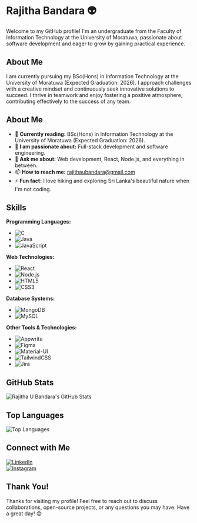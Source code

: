 # Rajitha Bandara 👽

Welcome to my GitHub profile! I'm an undergraduate from the Faculty of Information Technology at the University of Moratuwa, passionate about software development and eager to grow by gaining practical experience.

## About Me

I am currently pursuing my BSc(Hons) in Information Technology at the University of Moratuwa (Expected Graduation: 2026). I approach challenges with a creative mindset and continuously seek innovative solutions to succeed. I thrive in teamwork and enjoy fostering a positive atmosphere, contributing effectively to the success of any team.

## About Me

- 🔭 **Currently reading:** BSc(Hons) in Information Technology at the University of Moratuwa (Expected Graduation: 2026).
- 🌱 **I am passionate about:** Full-stack development and software engineering.
- 💬 **Ask me about:** Web development, React, Node.js, and everything in between.
- 📫 **How to reach me:** [rajithaubandara@gmail.com](mailto:rajithaubandara@gmail.com)
- ⚡ **Fun fact:** I love hiking and exploring Sri Lanka's beautiful nature when I'm not coding.

## Skills

**Programming Languages:**
- ![C](https://img.shields.io/badge/C-00599C?style=for-the-badge&logo=c&logoColor=white)
- ![Java](https://img.shields.io/badge/Java-007396?style=for-the-badge&logo=java&logoColor=white)
- ![JavaScript](https://img.shields.io/badge/JavaScript-F7DF1E?style=for-the-badge&logo=javascript&logoColor=black)

**Web Technologies:**
- ![React](https://img.shields.io/badge/React-61DAFB?style=for-the-badge&logo=react&logoColor=black)
- ![Node.js](https://img.shields.io/badge/Node.js-339933?style=for-the-badge&logo=node.js&logoColor=white)
- ![HTML5](https://img.shields.io/badge/HTML5-E34F26?style=for-the-badge&logo=html5&logoColor=white)
- ![CSS3](https://img.shields.io/badge/CSS3-1572B6?style=for-the-badge&logo=css3&logoColor=white)

**Database Systems:**
- ![MongoDB](https://img.shields.io/badge/MongoDB-47A248?style=for-the-badge&logo=mongodb&logoColor=white)
- ![MySQL](https://img.shields.io/badge/MySQL-4479A1?style=for-the-badge&logo=mysql&logoColor=white)

**Other Tools & Technologies:**
- ![Appwrite](https://img.shields.io/badge/Appwrite-FF476B?style=for-the-badge&logo=appwrite&logoColor=white)
- ![Figma](https://img.shields.io/badge/Figma-F24E1E?style=for-the-badge&logo=figma&logoColor=white)
- ![Material-UI](https://img.shields.io/badge/Material%20UI-0081CB?style=for-the-badge&logo=material-ui&logoColor=white)
- ![TailwindCSS](https://img.shields.io/badge/TailwindCSS-06B6D4?style=for-the-badge&logo=tailwind-css&logoColor=white)
- ![Jira](https://img.shields.io/badge/Jira-0052CC?style=for-the-badge&logo=jira&logoColor=white)


## GitHub Stats

![Rajitha U Bandara's GitHub Stats](https://github-readme-stats.vercel.app/api?username=RajithaUBandara21&show_icons=true&theme=radical)

## Top Languages

![Top Languages](https://github-readme-stats.vercel.app/api/top-langs/?username=RajithaUBandara21&layout=compact&theme=radical)



## Connect with Me

[![LinkedIn](https://img.shields.io/badge/LinkedIn-0A66C2?style=for-the-badge&logo=linkedin&logoColor=white)](https://www.linkedin.com/in/rajithaubandara/)  
[![Instagram](https://img.shields.io/badge/Instagram-E4405F?style=for-the-badge&logo=instagram&logoColor=white)](https://www.instagram.com/whos_rajitha/)



## Thank You!

Thanks for visiting my profile! Feel free to reach out to discuss collaborations, open-source projects, or any questions you may have. Have a great day! 😊
